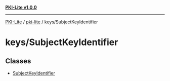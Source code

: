 [**PKI-Lite v1.0.0**](../../../README.md)

---

[PKI-Lite](../../../README.md) / [pki-lite](../../README.md) / keys/SubjectKeyIdentifier

# keys/SubjectKeyIdentifier

## Classes

- [SubjectKeyIdentifier](classes/SubjectKeyIdentifier.md)
